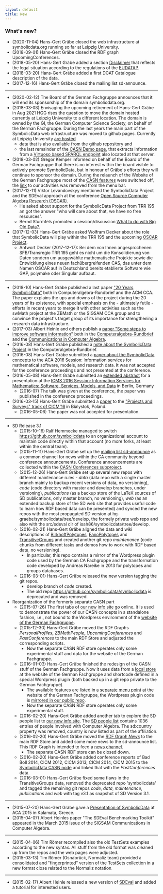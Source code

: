 ```yaml
---
layout: default
title: New
---
```


### What's new?

- (2020-11-04) Hans-Gert Gräbe closed the web infrastructure at
    symbolicdata.org running so far at Leipzig University.
- (2018-09-01) Hans-Gert Gräbe closed the RDF graph UpcomingConferences.
- (2018-05-20) Hans-Gert Gräbe added a section [Disclaimer](Disclaimer
    "wikilink") that reflects the legal situation according to the regulations
    of the [EUDATAP](https://www.iitr.us/eudatap).
- (2018-03-20) Hans-Gert Gräbe added a first DCAT Catalogue description of the
    data.
- (2017-12-16) Hans-Gert Gräbe closed the mailing list sd-announce.

* * * * *

-   (2020-02-12) The Board of the German Fachgruppe announces that it will end its sponsorship of the domain symbolicdata.org.
-   (2018-03-03) Envisaging the upcoming retirement of Hans-Gert Gräbe in Aug 2021 HGG rises the question to move the domain hosted currently at Leipzig University to a different location. The domain is owned by the GI, the German Computer Science Society, on behalf of the German Fachgruppe.  During the last years the main part of the SymbolicData web infrastructure was moved to github pages.  Currently at Leipzig University [are hosted](Domain "wikilink")
    - data that is also available from the github repository and 
    - the last remainder of the [CASN Demo page](http://symbolicdata.org/info/), that extracts information from a [Virtuoso based SPARQL endpoint](LocalSparqlEndpoint "wikilink") also located at that server.
-   (2018-03-02) Gregor Kemper informed on behalf of the Board of the German Fachgruppe that there is no interest within the board visible to actively promote SymbolicData, but in honour of Gräbe's efforts they will continue to sponsor the domain.  During the relaunch of the Website of the German Fachgruppe most of the [CASN features](CASN "wikilink") were switched off, the [link](http://www.fachgruppe-computeralgebra.de/symbolicdata/) to our activities was removed from the menu bar.
-   (2017-12-11) Viktor Levandovskyy mentioned the SymbolicData Project and the SDEval approach at the conference [Open Source Computer Algebra Research (OSCAR)](https://www.mis.mpg.de/calendar/conferences/2017/oscar2017.html).
    - He asked about support for the SymbolicData Project from TRR 195 an got the answer "who will care about that, we have no free resources".
    - Bernd Sturmfels promoted a session/discussion [What to do with Big Old Data?](https://www.mis.mpg.de/fileadmin/pdf/slides_oscar2017_3198.pdf).
-   (2017-12-03) Hans-Gert Gräbe asked Wolfram Decker about the role that SymbolicData will play within the TRR 195 and the upcoming [OSCAR Project](https://www.computeralgebra.de/sfb/).
    - Antwort Decker (2017-12-17): Bei dem von Ihnen angesprochenen SFB/Transregio TRR 195 geht es nicht um die Konsolidierung von Daten sondern um ausgewählte mathematische Projekte sowie die Entwicklung eines neuen fachübergreifenden CAS, das unter dem Namen OSCAR auf in Deutschland bereits etablierte Software wie GAP, polymake oder Singular aufbaut.

* * * * *

-   (2018-10) Hans-Gert Gräbe published a last paper ["20 Years SymbolicData"](Publications "wikilink") both in Computeralgebra-Rundbrief and the ACM CCA. The paper explains the ups and downs of the project during the 20 years of its existence, with special emphasis on the - ultimately futile - efforts in recent years to merge it with other activities such as the swMath project at the ZBMath or the SIGSAM CCA group and to convince the project's target group of its importance for strengthening a research data infrastructure.
-   (2017-03) Albert Heinle and others publish a [paper "Some steps to improve software information"](Publications "wikilink") both in the [Computeralgebra-Rundbrief](http://www.fachgruppe-computeralgebra.de/rundbrief/) and the [Communications in Computer Algebra](https://www.sigsam.org/cca/).
-   (2016-08) Hans-Gert Gräbe published a [note about the SymbolicData Project](Publications "wikilink") in the Computeralgebra-Rundbrief. 
-   (2016-08) Hans-Gert Gräbe submitted a [paper about the SymbolicData concepts](Publications "wikilink") to the ACA 2016 Session: Information services for mathematical software, models, and research data. It was not accepted for the conference proceedings and not presented at the conference.  
-   (2016-05-08) Hans-Gert Gräbe submitted an [extended abstract](Publications "wikilink") for a presentation at the [ICMS 2016 Session: Information Services for Mathematics: Software, Services, Models, and Data](http://www.emis.de/data/community/icms_s14.html) in Berlin, Germany
    - (2016-07) The talk was given at the conference, the paper was published in the conference proceedings.  
-   (2016-03-15) Hans-Gert Gräbe submitted a [paper](Publications "wikilink") to the ["Projects and Surveys" track of CICM'16](http://cicm-conference.org/2016/cicm.php?event=surveys) in Bialystok, Poland.
    -   (2016-05-06) The paper was not accepted for presentation.

* * * * *

-   SD Release 3.1
    -   (2015-10-16) Ralf Hemmecke managed to switch <https://github.com/symbolicdata> to an organizational account to maintain code directly within that account (no more forks, at least within the central team).
    -   (2015-11-11) Hans-Gert Gräbe set up the [mailing list sd-announce](http://lists.informatik.uni-leipzig.de/mailman/listinfo/sd-announce) as a common channel for news within the CA community beyond conference announcements. Conference announcements are collected within the [CASN Conferences subproject](Conferences "wikilink").
    -   (2015-12-26) Hans-Gert Gräbe set up several new repos with different maintenance rules - *data* (data repo with a single master branch mainly to backup recent versions of data, no versioning), *code* (code directory with master and develop branches, under versioning), *publications* (as a backup store of the LaTeX sources of SD publications, only master branch, no versioning), *web* (as an extended backup store of the SD web site that provides useful code to learn how RDF based data can be presented) and synced the new repos with the most propagated SD version at hg-graebe/symbolicdata/tree/develop, the formely private web repo and also with the src/sdeval dir of ioah86/symbolicdata/tree/develop.
    -   (2016-02-21) Hans-Gert Gräbe aligned the data and wiki descriptions of [BirkhoffPolytopes](BirkhoffPolytopes "wikilink"), [FanoPolytopes](FanoPolytopes "wikilink") and [TransitiveGroups](TransitiveGroups "wikilink") and created another git repo *maintenance* (code chunks from different tasks and demos how to work with RDF based data, no versioning).
        -   In particular, this repo contains a mirror of the Wordpress plugin code used by the German CA Fachgruppe and the transformation code developed by Andreas Nareike in 2013 for polytopes and groups databases.
    -   (2016-03-01) Hans-Gert Gräbe released the new version tagging the git repos.
        -   develop branch of *code* created.
        -   The old repo <https://github.com/symbolicdata/symbolicdata> is deprecated and was removed.
-   Reorganization of the formerly separate CASN part
    -   (2015-07-26) The first tabs of [our new info site](http://symbolicdata.org/info) go online. It is used to demonstrate the power of our CASN concepts in a standalone fashion, i.e., not bound to the Wordpress environment of the [website of the German Fachgruppe](http://www.fachgruppe-computeralgebra.de/symbolicdata/).
    -   (2015-12-30) Hans-Gert Gräbe moved the RDF Graphs *PersonalProfiles*, *ZBMathPeople*, *UpcomingConferences* and *PastConferences* to the main RDF Store and adjusted the corresponding scripts.
        -   Now the separate CASN RDF store operates only some experimental stuff and data for the website of the German Fachgruppe.
    -   (2016-01-03) Hans-Gert Gräbe finished the redesign of the CASN stuff of the German Fachgruppe. Now it uses data from a [local store](http://www.fachgruppe-computeralgebra.de/rdf/) at the website of the German Fachgruppe and shortcode defined in a special Wordpress plugin (both backed up in a git repo private to the German Fachgruppe).
        -   The available features are listed in a [separate menu point](http://www.fachgruppe-computeralgebra.de/symbolicdata/) at the website of the German Fachgruppe, the Wordpress plugin code is [mirrored in our public repo](https://github.com/symbolicdata/web/tree/master/casn-plugin).
        -   Now the separate CASN RDF store operates only some experimental stuff.
    -   (2016-02-20) Hans-Gert Gräbe added another tab to explore the SD people list to [our new info site](http://symbolicdata.org/info). The [SD people list](http://symbolicdata.org/Data/People/) contains 1036 entries of people involved with Computer Algebra. The sd:country property was removed, country is now listed as part of the affiliation.
    -   (2016-02-20) Hans-Gert Gräbe moved the [RDF Graph *News*](http://symbolicdata.org/Data/News/) to the main RDF Store and added some more news to the sd-announce list. This RDF Graph is intended to feed a [news channel](News "wikilink").
        -   The separate CASN RDF store can be closed down.
    -   (2016-02-20) Hans-Gert Gräbe added conference reports of Bad Boll 2014, CICM 2012, CICM 2013, CICM 2014, CICM 2015 to the [SymbolicData CASN node](http://symbolicdata.org/rdf) and linked that with the *PastConferences* data.
    -   (2016-03-01) Hans-Gert Gräbe fixed some flaws in the TransitiveGroups data, removed the deprecated repo 'symbolicdata' and tagged the remaining git repos *code*, *data*, *maintenance*, *publications* and *web* with tag v3.1 as snapshot of SD Version 3.1.

* * * * *

-   (2015-07-20) Hans-Gert Gräbe gave a [Presentation of SymbolicData](Publications "wikilink") at ACA 2015 in Kalamata, Greece.
-   (2015-04-07) Albert Heinles paper "The SDEval Benchmarking Toolkit" appeared in the March 2015 issue of the SIGSAM Communications in Computer Algebra.

* * * * *

-   (2015-04-06) Tim Römer recompiled also the old TestSets examples according to the new syntax. All stuff from the old format was cleaned up from the repos and the web pages were adjusted.
-   (2015-03-13) Tim Römer (Osnabrück, Normaliz team) provided a consolidated and "fingerprinted" version of the TestSets collection in a new format close related to the Normaliz notation.

* * * * *

-   (2015-02-17) Albert Heinle released a new version of [SDEval](SDEval "wikilink") and added a tutorial for interested users.


